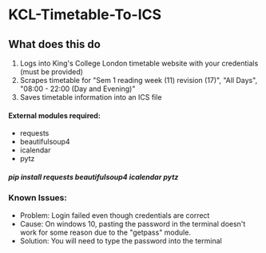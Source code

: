 # KCL-Timetable-To-ICS
 
## What does this do
1) Logs into King's College London timetable website with your credentials (must be provided)
2) Scrapes timetable for "Sem 1 reading week (11) revision (17)", "All Days", "08:00 - 22:00 (Day and Evening)"
3) Saves timetable information into an ICS file

#### External modules required:
* requests
* beautifulsoup4
* icalendar
* pytz

##### pip install requests beautifulsoup4 icalendar pytz

### Known Issues:
* Problem: Login failed even though credentials are correct
* Cause: On windows 10, pasting the password in the terminal doesn't work for some reason due to the "getpass" module.
* Solution: You will need to type the password into the terminal
